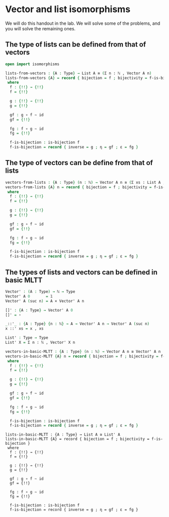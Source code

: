 <!--
```agda
{-# OPTIONS --without-K --safe #-}

module vector-and-list-isomorphisms where

open import prelude
```
-->
# Vector and list isomorphisms

We will do this handout in the lab. We will solve some of the problems, and you will solve the remaining ones.

## The type of lists can be defined from that of vectors

```agda
open import isomorphisms

lists-from-vectors : {A : Type} → List A ≅ (Σ n ꞉ ℕ , Vector A n)
lists-from-vectors {A} = record { bijection = f ; bijectivity = f-is-bijection }
 where
  f : {!!} → {!!}
  f = {!!}

  g : {!!} → {!!}
  g = {!!}

  gf : g ∘ f ∼ id
  gf = {!!}

  fg : f ∘ g ∼ id
  fg = {!!}

  f-is-bijection : is-bijection f
  f-is-bijection = record { inverse = g ; η = gf ; ε = fg }
```

## The type of vectors can be define from that of lists

```agda
vectors-from-lists : {A : Type} (n : ℕ) → Vector A n ≅ (Σ xs ꞉ List A , (length xs ≡ n))
vectors-from-lists {A} n = record { bijection = f ; bijectivity = f-is-bijection }
 where
  f : {!!} → {!!}
  f = {!!}

  g : {!!} → {!!}
  g = {!!}

  gf : g ∘ f ∼ id
  gf = {!!}

  fg : f ∘ g ∼ id
  fg = {!!}

  f-is-bijection : is-bijection f
  f-is-bijection = record { inverse = g ; η = gf ; ε = fg }
```

## The types of lists and vectors can be defined in basic MLTT

```agda
Vector' : (A : Type) → ℕ → Type
Vector' A 0       = 𝟙
Vector' A (suc n) = A × Vector' A n

[]' : {A : Type} → Vector' A 0
[]' = ⋆

_::'_ : {A : Type} {n : ℕ} → A → Vector' A n → Vector' A (suc n)
x ::' xs = x , xs

List' : Type → Type
List' X = Σ n ꞉ ℕ , Vector' X n

```

```agda
vectors-in-basic-MLTT : {A : Type} (n : ℕ) → Vector A n ≅ Vector' A n
vectors-in-basic-MLTT {A} n = record { bijection = f ; bijectivity = f-is-bijection }
 where
  f : {!!} → {!!}
  f = {!!}

  g : {!!} → {!!}
  g = {!!}

  gf : g ∘ f ∼ id
  gf = {!!}

  fg : f ∘ g ∼ id
  fg = {!!}

  f-is-bijection : is-bijection f
  f-is-bijection = record { inverse = g ; η = gf ; ε = fg }
```

```
lists-in-basic-MLTT : {A : Type} → List A ≅ List' A
lists-in-basic-MLTT {A} = record { bijection = f ; bijectivity = f-is-bijection }
 where
  f : {!!} → {!!}
  f = {!!}

  g : {!!} → {!!}
  g = {!!}

  gf : g ∘ f ∼ id
  gf = {!!}

  fg : f ∘ g ∼ id
  fg = {!!}

  f-is-bijection : is-bijection f
  f-is-bijection = record { inverse = g ; η = gf ; ε = fg }
```
